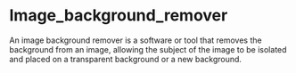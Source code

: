 # Image_background_remover
An image background remover is a software or tool that removes the background from an image, allowing the subject of the image to be isolated and placed on a transparent background or a new background.
